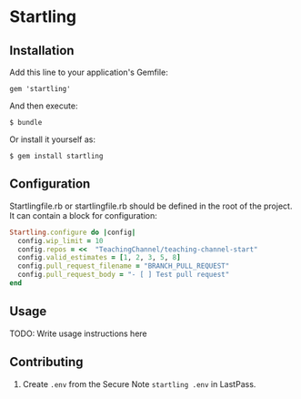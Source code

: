 # Startling

## Installation

Add this line to your application's Gemfile:

    gem 'startling'

And then execute:

    $ bundle

Or install it yourself as:

    $ gem install startling

## Configuration

Startlingfile.rb or startlingfile.rb should be defined in the root of the project. It can contain a block for configuration:

```ruby
Startling.configure do |config|
  config.wip_limit = 10
  config.repos = <<  "TeachingChannel/teaching-channel-start"
  config.valid_estimates = [1, 2, 3, 5, 8]
  config.pull_request_filename = "BRANCH_PULL_REQUEST"
  config.pull_request_body = "- [ ] Test pull request"
end
```

## Usage

TODO: Write usage instructions here

## Contributing

1. Create `.env` from the Secure Note `startling .env` in
   LastPass.
